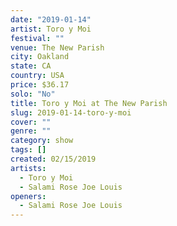 ```yaml
---
date: "2019-01-14"
artist: Toro y Moi
festival: ""
venue: The New Parish
city: Oakland
state: CA
country: USA
price: $36.17
solo: "No"
title: Toro y Moi at The New Parish
slug: 2019-01-14-toro-y-moi
cover: ""
genre: ""
category: show
tags: []
created: 02/15/2019
artists:
  - Toro y Moi
  - Salami Rose Joe Louis
openers:
  - Salami Rose Joe Louis
---
```

